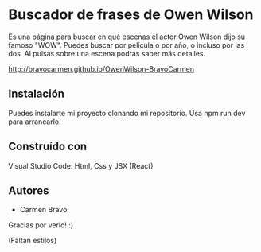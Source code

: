 # Buscador de frases de Owen Wilson

Es una página para buscar en qué escenas el actor Owen Wilson dijo su famoso "WOW". Puedes buscar por película o por año, o incluso por las dos. Al pulsas sobre una escena podrás saber más detalles.



http://bravocarmen.github.io/OwenWilson-BravoCarmen


## Instalación

Puedes instalarte mi proyecto clonando mi repositorio. Usa npm run dev para arrancarlo.


## Construído con

Visual Studio Code: Html, Css y JSX (React)


## Autores

- Carmen Bravo

Gracias por verlo! :)

(Faltan estilos)
